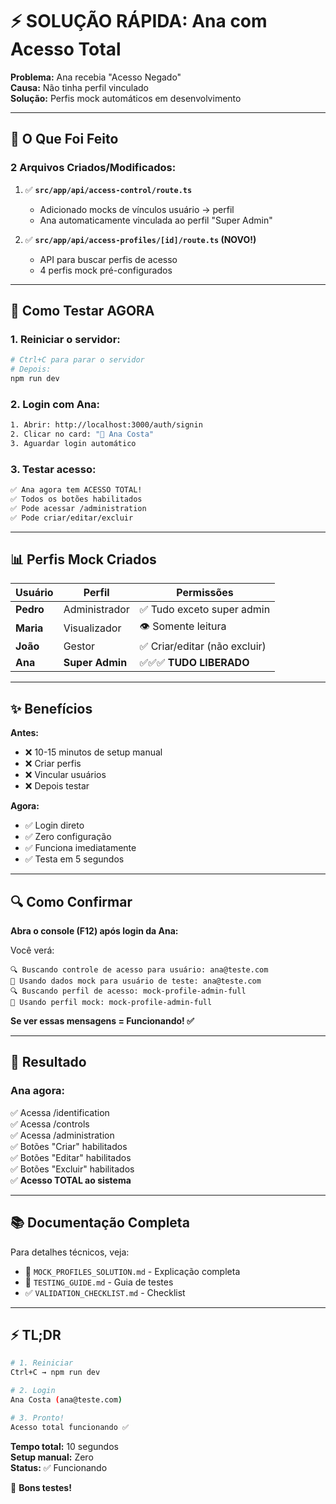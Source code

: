 # ⚡ SOLUÇÃO RÁPIDA: Ana com Acesso Total

**Problema:** Ana recebia "Acesso Negado"  
**Causa:** Não tinha perfil vinculado  
**Solução:** Perfis mock automáticos em desenvolvimento  

---

## 🎯 O Que Foi Feito

### **2 Arquivos Criados/Modificados:**

1. ✅ **`src/app/api/access-control/route.ts`**
   - Adicionado mocks de vínculos usuário → perfil
   - Ana automaticamente vinculada ao perfil "Super Admin"

2. ✅ **`src/app/api/access-profiles/[id]/route.ts` (NOVO!)**
   - API para buscar perfis de acesso
   - 4 perfis mock pré-configurados

---

## 🚀 Como Testar AGORA

### **1. Reiniciar o servidor:**
```bash
# Ctrl+C para parar o servidor
# Depois:
npm run dev
```

### **2. Login com Ana:**
```bash
1. Abrir: http://localhost:3000/auth/signin
2. Clicar no card: "👤 Ana Costa"
3. Aguardar login automático
```

### **3. Testar acesso:**
```bash
✅ Ana agora tem ACESSO TOTAL!
✅ Todos os botões habilitados
✅ Pode acessar /administration
✅ Pode criar/editar/excluir
```

---

## 📊 Perfis Mock Criados

| Usuário | Perfil | Permissões |
|---------|--------|------------|
| **Pedro** | Administrador | ✅ Tudo exceto super admin |
| **Maria** | Visualizador | 👁️ Somente leitura |
| **João** | Gestor | ✅ Criar/editar (não excluir) |
| **Ana** | **Super Admin** | ✅✅✅ **TUDO LIBERADO** |

---

## ✨ Benefícios

**Antes:**
- ❌ 10-15 minutos de setup manual
- ❌ Criar perfis
- ❌ Vincular usuários
- ❌ Depois testar

**Agora:**
- ✅ Login direto
- ✅ Zero configuração
- ✅ Funciona imediatamente
- ✅ Testa em 5 segundos

---

## 🔍 Como Confirmar

**Abra o console (F12) após login da Ana:**

Você verá:
```
🔍 Buscando controle de acesso para usuário: ana@teste.com
🧪 Usando dados mock para usuário de teste: ana@teste.com
🔍 Buscando perfil de acesso: mock-profile-admin-full
🧪 Usando perfil mock: mock-profile-admin-full
```

**Se ver essas mensagens = Funcionando! ✅**

---

## 🎊 Resultado

### **Ana agora:**
✅ Acessa /identification  
✅ Acessa /controls  
✅ Acessa /administration  
✅ Botões "Criar" habilitados  
✅ Botões "Editar" habilitados  
✅ Botões "Excluir" habilitados  
✅ **Acesso TOTAL ao sistema**  

---

## 📚 Documentação Completa

Para detalhes técnicos, veja:
- 📖 `MOCK_PROFILES_SOLUTION.md` - Explicação completa
- 🧪 `TESTING_GUIDE.md` - Guia de testes
- ✅ `VALIDATION_CHECKLIST.md` - Checklist

---

## ⚡ TL;DR

```bash
# 1. Reiniciar
Ctrl+C → npm run dev

# 2. Login
Ana Costa (ana@teste.com)

# 3. Pronto!
Acesso total funcionando ✅
```

**Tempo total:** 10 segundos  
**Setup manual:** Zero  
**Status:** ✅ Funcionando  

🎉 **Bons testes!**
